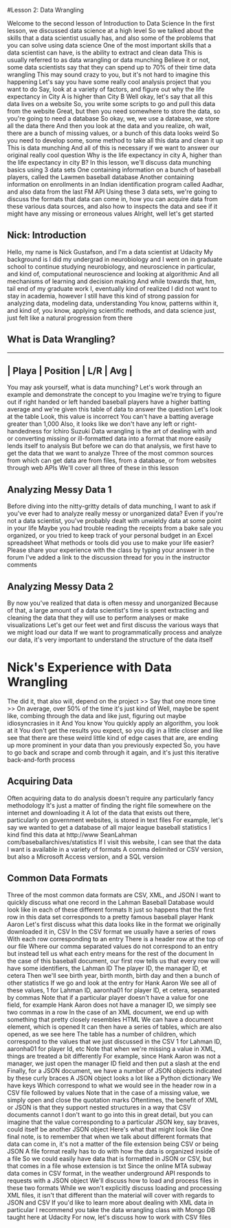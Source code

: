 #Lesson 2: Data Wrangling

Welcome to the second lesson of Introduction to Data Science
In the first lesson, we discussed data science at a high level
So we talked about the skills that a data scientist usually has, and also some of the problems that you can solve using data science
One of the most important skills that a data scientist can have, is the ability to extract and clean data
This is usually referred to as data wrangling or data munching
Believe it or not, some data scientists say that they can spend up to 70% of their time data wrangling
This may sound crazy to you, but it's not hard to imagine this happening
Let's say you have some really cool analysis project that you want to do
Say, look at a variety of factors, and figure out why the life expectancy in City A is higher than City B
Well okay, let's say that all this data lives on a website
So, you write some scripts to go and pull this data from the website
Great, but then you need somewhere to store the data, so you're going to need a database
So okay, we, we use a database, we store all the data there
And then you look at the data and you realize, oh wait, there are a bunch of missing values, or a bunch of this data looks weird
So you need to develop some, some method to take all this data and clean it up
This is data munching
And all of this is necessary if we want to answer our original really cool question
Why is the life expectancy in city A, higher than the life expectancy in city B? In this lesson, we'll discuss data munching basics using 3 data sets
One containing information on a bunch of baseball players, called the Lawmen baseball database
Another containing information on enrollments in an Indian identification program called Aadhar, and also data from the last FM API
Using these 3 data sets, we're going to discuss the formats that data can come in, how you can acquire data from these various data sources, and also how to inspects the data and see if it might have any missing or erroneous values
Alright, well let's get started


## Nick: Introduction

Hello, my name is Nick Gustafson, and I'm a data scientist at Udacity
 My background is I did my undergrad in neurobiology and I went on in graduate school to continue studying neurobiology, and neuroscience in particular, and kind of, computational neuroscience and looking at algorithmic And all mechanisms of learning and decision making
 And while towards that, hm, tail end of my graduate work I, eventually kind of realized I did not want to stay in academia, however I still have this kind of strong passion for analyzing data, modeling data, understanding You know, patterns within it, and kind of, you know, applying scientific methods, and data science just, just felt like a natural progression from there

## What is Data Wrangling?

--------------------------------
| Playa | Position | L/R | Avg |
--------------------------------

You may ask yourself, what is data munching? Let's work through an example and demonstrate the concept to you
 Imagine we're trying to figure out if right handed or left handed baseball players have a higher batting average and we're given this table of data to answer the question
 Let's look at the table
 Look, this value is incorrect
 You can't have a batting average greater than 1,000
 Also, it looks like we don't have any left or right-handedness for Ichiro Suzuki
 Data wrangling is the art of dealing with and or converting missing or ill-formatted data into a format that more easily lends itself to analysis
 But before we can do that analysis, we first have to get the data that we want to analyze
 Three of the most common sources from which can get data are from files, from a database, or from websites through web APIs
 We'll cover all three of these in this lesson


## Analyzing Messy Data 1

Before diving into the nitty-gritty details of data munching, I want to ask if
you've ever had to analyze really messy or unorganized data? Even if you're not
a data scientist, you've probably dealt with unwieldy data at some point in
your life
 Maybe you had trouble reading the receipts from a bake sale you organized, or
 you tried to keep track of your personal budget in an Excel spreadsheet
  What methods or tools did you use to make your life easier? Please share your
  experience with the class by typing your answer in the forum
   I've added a link to the discussion thread for you in the instructor
   comments


## Analyzing Messy Data 2
By now you've realized that data is often messy and unorganized
 Because of that, a large amount of a data scientist's time is spent extracting and cleaning the data that they will use to perform analyses or make visualizations
 Let's get our feet wet and first discuss the various ways that we might load our data
 If we want to programmatically process and analyze our data, it's very important to understand the structure of the data itself


# Nick's Experience with Data Wrangling

The did it, that also will, depend on the project &gt;&gt; Say that one more time
 &gt;&gt; On average, over 50% of the time it's just kind of
 Well, maybe be spent like, combing through the data and like just, figuring out maybe idiosyncrasies in it
 And You know
 You quickly apply an algorithm, you look at it
 You don't get the results you expect, so you dig in a little closer and like see that there are these weird little kind of edge cases that are, are ending up more prominent in your data than you previously expected
 So, you have to go back and scrape and comb through it again, and it's just this iterative back-and-forth process

## Acquiring Data

Often acquiring data to do analysis doesn't require any particularly fancy methodology
 It's just a matter of finding the right file somewhere on the internet and downloading it
 A lot of the data that exists out there, particularly on government websites, is stored in text files
 For example, let's say we wanted to get a database of all major league baseball statistics
 I kind find this data at http://www
SeanLahman
com/baseballarchives/statistics
 If I visit this website, I can see that the data I want is available in a variety of formats
 A comma delimited or CSV version, but also a Microsoft Access version, and a SQL version

## Common Data Formats

Three of the most common data formats are CSV, XML, and JSON
 I want to quickly discuss what one record in the Lahman Baseball Database would look like in each of these different formats
 It just so happens that the first row in this data set corresponds to a pretty famous baseball player
 Hank Aaron
 Let's first discuss what this data looks like in the format we originally downloaded it in, CSV
 In the CSV format we usually have a series of rows
 With each row corresponding to an entry
 There is a header row at the top of our file
 Where our comma separated values do not correspond to an entry but instead tell us what each entry means for the rest of the document
 In the case of this baseball document, our first row tells us that every row will have some identifiers, the Lahman ID
 The player ID, the manager ID, et cetera
 Then we'll see birth year, birth month, birth day and then a bunch of other statistics
 If we go and look at the entry for Hank Aaron
 We see all of these values, 1 for Lahman ID, aaronha01 for player ID, et cetera, separated by commas
 Note that if a particular player doesn't have a value for one field, for example Hank Aaron does not have a manager ID, we simply see two commas in a row
 In the case of an XML document, we end up with something that pretty closely resembles HTML
 We can have a document element, which is opened
 It can then have a series of tables, which are also opened, as we see here
 The table has a number of children, which correspond to the values that we just discussed in the CSV 1 for Lahman ID, aaronha01 for player Id, etc
 Note that when we're missing a value in XML, things are treated a bit differently
 For example, since Hank Aaron was not a manager, we just open the manager ID field and then put a slash at the end
 Finally, for a JSON document, we have a number of JSON objects indicated by these curly braces
 A JSON object looks a lot like a Python dictionary
 We have keys
 Which correspond to what we would see in the header row in a CSV file followed by values
 Note that in the case of a missing value, we simply open and close the quotation marks
 Oftentimes, the benefit of XML or JSON is that they support nested structures in a way that CSV documents cannot
 I don't want to go into this in great detail, but you can imagine that the value corresponding to a particular JSON key, say braves, could itself be another JSON object
 Here's what that might look like
 One final note, is to remember that when we talk about different formats that data can come in, it's not a matter of the file extension being 
CSV or being 
JSON
 A file format really has to do with how the data is organized inside of a file
 So we could easily have data that is formatted in JSON or CSV, but that comes in a file whose extension is 
txt
 Since the online MTA subway data comes in CSV format, in the weather underground API responds to requests with a JSON object
 We'll discuss how to load and process files in these two formats
 While we won't explicitly discuss loading and processing XML files, it isn't that different than the material will cover with regards to JSON and CSV
 If you'd like to learn more about dealing with XML data in particular
 I recommend you take the data wrangling class with Mongo DB taught here at Udacity
 For now, let's discuss how to work with CSV files

